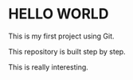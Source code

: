 # HELLO WORLD

This is my first project using Git.

This repository is built step by step.

This is really interesting.
